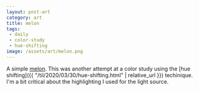 ```yaml
---
layout: post-art
category: art
title: melon
tags:
 - daily
 - color-study
 - hue-shifting
image: /assets/art/melon.png
---
```


A simple [melon](https://www.google.com/search?q=melon+emoji). This was another attempt at a color study using the [hue shifting]({{ "/til/2020/03/30/hue-shifting.html" | relative_url }}) techinique. I'm a bit critical about the highlighting I used for the light source.
